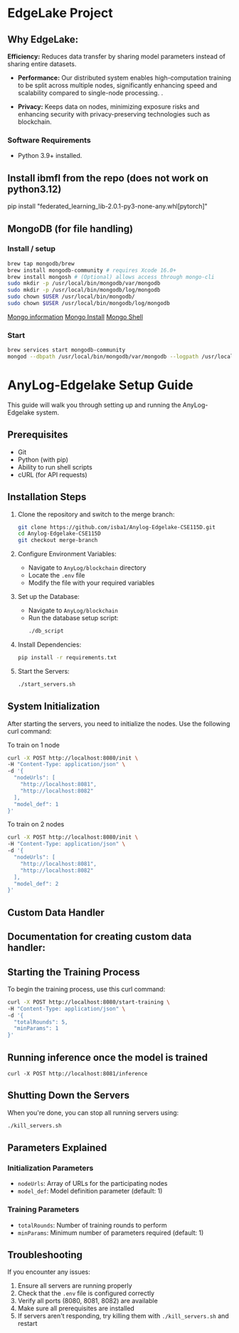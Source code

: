 # EdgeLake Project

<!-- To Do

- Need to add different commands for Mac & Windows
  -->

## Why EdgeLake:

 **Efficiency:**  Reduces data transfer by sharing model parameters instead of sharing entire datasets.

- **Performance:** Our distributed system enables high-computation training to be split across multiple nodes, significantly enhancing speed and scalability compared to single-node processing. .

- **Privacy:** Keeps data on nodes, minimizing exposure risks and enhancing security with privacy-preserving technologies such as blockchain.


<!-- ## Prerequisites -->
<!-- we need specify more stuff here -->
### Software Requirements
- Python 3.9+ installed.
## Install ibmfl from the repo (does not work on python3.12)
 pip install "federated_learning_lib-2.0.1-py3-none-any.whl[pytorch]"
## MongoDB (for file handling)
### Install / setup
```bash
brew tap mongodb/brew  
brew install mongodb-community # requires Xcode 16.0+
brew install mongosh # (Optional) allows access through mongo-cli
sudo mkdir -p /usr/local/bin/mongodb/var/mongodb
sudo mkdir -p /usr/local/bin/mongodb/log/mongodb
sudo chown $USER /usr/local/bin/mongodb/
sudo chown $USER /usr/local/bin/mongodb/log/mongodb
```
[Mongo information](https://www.prisma.io/dataguide/mongodb/connecting-to-mongodb)
[Mongo Install](https://www.mongodb.com/docs/manual/tutorial/install-mongodb-on-os-x/)
[Mongo Shell](https://www.mongodb.com/docs/mongodb-shell/)
### Start
```bash
brew services start mongodb-community
mongod --dbpath /usr/local/bin/mongodb/var/mongodb --logpath /usr/local/bin/mongodb/log/mongodb/mongo.log
```
# AnyLog-Edgelake Setup Guide

This guide will walk you through setting up and running the AnyLog-Edgelake system.

## Prerequisites

- Git
- Python (with pip)
- Ability to run shell scripts
- cURL (for API requests)

## Installation Steps

1. Clone the repository and switch to the merge branch:
   ```bash
   git clone https://github.com/isba1/Anylog-Edgelake-CSE115D.git
   cd Anylog-Edgelake-CSE115D
   git checkout merge-branch
   ```

2. Configure Environment Variables:
   - Navigate to `AnyLog/blockchain` directory
   - Locate the `.env` file
   - Modify the file with your required variables

3. Set up the Database:
   - Navigate to `AnyLog/blockchain`
   - Run the database setup script:
     ```bash
     ./db_script
     ```

4. Install Dependencies:
   ```bash
   pip install -r requirements.txt
   ```

5. Start the Servers:
   ```bash
   ./start_servers.sh
   ```

## System Initialization

After starting the servers, you need to initialize the nodes. Use the following curl command:

To train on 1 node
```bash
curl -X POST http://localhost:8080/init \          
-H "Content-Type: application/json" \
-d '{
  "nodeUrls": [    
    "http://localhost:8081", 
    "http://localhost:8082"
  ],
  "model_def": 1
}'
```
To train on 2 nodes
```bash
curl -X POST http://localhost:8080/init \
-H "Content-Type: application/json" \
-d '{
  "nodeUrls": [    
    "http://localhost:8081", 
    "http://localhost:8082"
  ],
  "model_def": 2
}'
```

## Custom Data Handler
Documentation for creating custom data handler:
- 

## Starting the Training Process

To begin the training process, use this curl command:

```bash
curl -X POST http://localhost:8080/start-training \
-H "Content-Type: application/json" \
-d '{
  "totalRounds": 5,
  "minParams": 1
}'
```

## Running inference once the model is trained
```
curl -X POST http://localhost:8081/inference
```

## Shutting Down the Servers

When you're done, you can stop all running servers using:
```bash
./kill_servers.sh
```

## Parameters Explained

### Initialization Parameters
- `nodeUrls`: Array of URLs for the participating nodes
- `model_def`: Model definition parameter (default: 1)

### Training Parameters
- `totalRounds`: Number of training rounds to perform
- `minParams`: Minimum number of parameters required (default: 1)

## Troubleshooting

If you encounter any issues:
1. Ensure all servers are running properly
2. Check that the `.env` file is configured correctly
3. Verify all ports (8080, 8081, 8082) are available
4. Make sure all prerequisites are installed
5. If servers aren't responding, try killing them with `./kill_servers.sh` and restart
